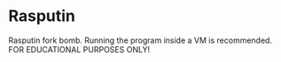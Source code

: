 # Rasputin 
Rasputin fork bomb. Running the program inside a VM is recommended. FOR EDUCATIONAL PURPOSES ONLY!
